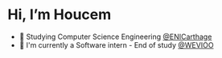 # Hi, I’m Houcem 
* 🎒 Studying Computer Science Engineering [@ENICarthage](http://www.enicarthage.rnu.tn/)
* 🤖 I'm currently a Software intern - End of study [@WEVIOO ](https://www.linkedin.com/company/wevioo/) 
